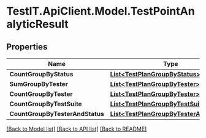 # TestIT.ApiClient.Model.TestPointAnalyticResult

## Properties

Name | Type | Description | Notes
------------ | ------------- | ------------- | -------------
**CountGroupByStatus** | [**List&lt;TestPlanGroupByStatus&gt;**](TestPlanGroupByStatus.md) |  | 
**SumGroupByTester** | [**List&lt;TestPlanGroupByTester&gt;**](TestPlanGroupByTester.md) |  | 
**CountGroupByTester** | [**List&lt;TestPlanGroupByTester&gt;**](TestPlanGroupByTester.md) |  | 
**CountGroupByTestSuite** | [**List&lt;TestPlanGroupByTestSuite&gt;**](TestPlanGroupByTestSuite.md) |  | 
**CountGroupByTesterAndStatus** | [**List&lt;TestPlanGroupByTesterAndStatus&gt;**](TestPlanGroupByTesterAndStatus.md) |  | 

[[Back to Model list]](../README.md#documentation-for-models) [[Back to API list]](../README.md#documentation-for-api-endpoints) [[Back to README]](../README.md)

